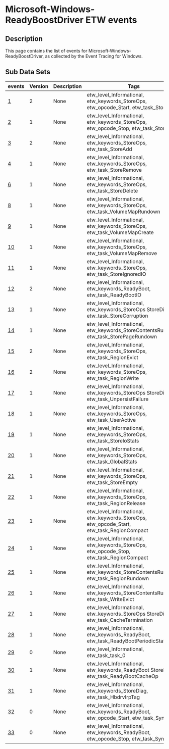 # Microsoft-Windows-ReadyBoostDriver ETW events

## Description
This page contains the list of events for Microsoft-Windows-ReadyBoostDriver, as collected by the Event Tracing for Windows.

## Sub Data Sets
|events|Version|Description|Tags|
|---|---|---|---|
|[1](events/event-1_v2.md)|2|None|etw_level_Informational, etw_keywords_StoreOps, etw_opcode_Start, etw_task_StoreRead|
|[2](events/event-2_v1.md)|1|None|etw_level_Informational, etw_keywords_StoreOps, etw_opcode_Stop, etw_task_StoreRead|
|[3](events/event-3_v2.md)|2|None|etw_level_Informational, etw_keywords_StoreOps, etw_task_StoreAdd|
|[4](events/event-4_v1.md)|1|None|etw_level_Informational, etw_keywords_StoreOps, etw_task_StoreRemove|
|[6](events/event-6_v1.md)|1|None|etw_level_Informational, etw_keywords_StoreOps, etw_task_StoreDelete|
|[8](events/event-8_v1.md)|1|None|etw_level_Informational, etw_keywords_StoreOps, etw_task_VolumeMapRundown|
|[9](events/event-9_v1.md)|1|None|etw_level_Informational, etw_keywords_StoreOps, etw_task_VolumeMapCreate|
|[10](events/event-10_v1.md)|1|None|etw_level_Informational, etw_keywords_StoreOps, etw_task_VolumeMapRemove|
|[11](events/event-11_v1.md)|1|None|etw_level_Informational, etw_keywords_StoreOps, etw_task_StoreIgnoredIO|
|[12](events/event-12_v2.md)|2|None|etw_level_Informational, etw_keywords_ReadyBoot, etw_task_ReadyBootIO|
|[13](events/event-13_v1.md)|1|None|etw_level_Informational, etw_keywords_StoreOps StoreDiag, etw_task_StoreCorruption|
|[14](events/event-14_v1.md)|1|None|etw_level_Informational, etw_keywords_StoreContentsRundown, etw_task_StorePageRundown|
|[15](events/event-15_v2.md)|2|None|etw_level_Informational, etw_keywords_StoreOps, etw_task_RegionEvict|
|[16](events/event-16_v2.md)|2|None|etw_level_Informational, etw_keywords_StoreOps, etw_task_RegionWrite|
|[17](events/event-17_v1.md)|1|None|etw_level_Informational, etw_keywords_StoreOps StoreDiag, etw_task_UnpersistFailure|
|[18](events/event-18_v1.md)|1|None|etw_level_Informational, etw_keywords_StoreOps, etw_task_UserActive|
|[19](events/event-19_v1.md)|1|None|etw_level_Informational, etw_keywords_StoreOps, etw_task_StoreIoStats|
|[20](events/event-20_v1.md)|1|None|etw_level_Informational, etw_keywords_StoreOps, etw_task_GlobalStats|
|[21](events/event-21_v1.md)|1|None|etw_level_Informational, etw_keywords_StoreOps, etw_task_StoreEmpty|
|[22](events/event-22_v1.md)|1|None|etw_level_Informational, etw_keywords_StoreOps, etw_task_RegionRelease|
|[23](events/event-23_v1.md)|1|None|etw_level_Informational, etw_keywords_StoreOps, etw_opcode_Start, etw_task_RegionCompact|
|[24](events/event-24_v1.md)|1|None|etw_level_Informational, etw_keywords_StoreOps, etw_opcode_Stop, etw_task_RegionCompact|
|[25](events/event-25_v1.md)|1|None|etw_level_Informational, etw_keywords_StoreContentsRundown, etw_task_RegionRundown|
|[26](events/event-26_v1.md)|1|None|etw_level_Informational, etw_keywords_StoreContentsRundown, etw_task_WriteEvict|
|[27](events/event-27_v1.md)|1|None|etw_level_Informational, etw_keywords_StoreOps StoreDiag, etw_task_CacheTermination|
|[28](events/event-28_v1.md)|1|None|etw_level_Informational, etw_keywords_ReadyBoot, etw_task_ReadyBootPeriodicStats|
|[29](events/event-29.md)|0|None|etw_level_Informational, etw_task_task_0|
|[30](events/event-30_v1.md)|1|None|etw_level_Informational, etw_keywords_ReadyBoot StoreDiag, etw_task_ReadyBootCacheOp|
|[31](events/event-31_v1.md)|1|None|etw_level_Informational, etw_keywords_StoreDiag, etw_task_HbdrvIrpTag|
|[32](events/event-32.md)|0|None|etw_level_Informational, etw_keywords_ReadyBoot, etw_opcode_Start, etw_task_SyncCall|
|[33](events/event-33.md)|0|None|etw_level_Informational, etw_keywords_ReadyBoot, etw_opcode_Stop, etw_task_SyncCall|
